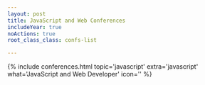 ```yaml
---
layout: post
title: JavaScript and Web Conferences
includeYear: true
noActions: true
root_class_class: confs-list

---
```


{% include conferences.html topic='javascript' extra='javascript' what='JavaScript and Web Developer' icon='<i class="fab fa-js"></i>' %}